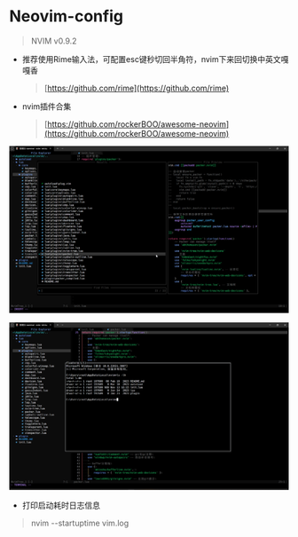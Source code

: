 # Neovim-config
> NVIM v0.9.2

- 推荐使用Rime输入法，可配置esc键秒切回半角符，nvim下来回切换中英文嘎嘎香
  > [https://github.com/rime](https://github.com/rime)

- nvim插件合集
  > [https://github.com/rockerBOO/awesome-neovim](https://github.com/rockerBOO/awesome-neovim)

![img](.images/img-02.jpg) 

![img](.images/img-01.jpg) 


- 打印启动耗时日志信息
> nvim --startuptime vim.log

